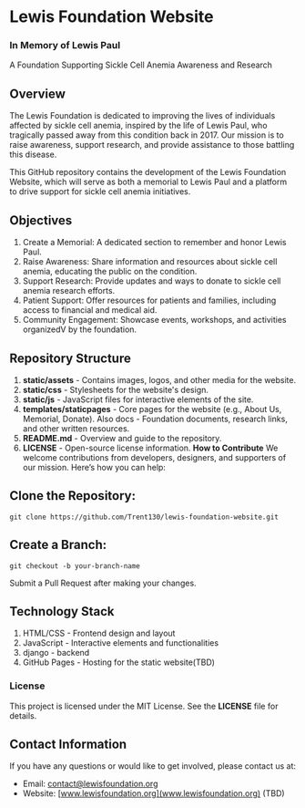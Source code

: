 # Lewis Foundation Website
### In Memory of Lewis Paul
A Foundation Supporting Sickle Cell Anemia Awareness and Research

## Overview
The Lewis Foundation is dedicated to improving the lives of individuals affected by sickle cell anemia, inspired by the life of Lewis Paul, who tragically passed away from this condition back in 2017. Our mission is to raise awareness, support research, and provide assistance to those battling this disease.

This GitHub repository contains the development of the Lewis Foundation Website, which will serve as both a memorial to Lewis Paul and a platform to drive support for sickle cell anemia initiatives.

## Objectives
1. Create a Memorial: A dedicated section to remember and honor Lewis Paul.
2. Raise Awareness: Share information and resources about sickle cell anemia, educating the public on the condition.
3. Support Research: Provide updates and ways to donate to sickle cell anemia research efforts.
4. Patient Support: Offer resources for patients and families, including access to financial and medical aid.
5. Community Engagement: Showcase events, workshops, and activities organizedV by the foundation.
## Repository Structure
1. **static/assets** - Contains images, logos, and other media for the website.
2. **static/css** - Stylesheets for the website's design.
3. **static/js** - JavaScript files for interactive elements of the site.
4. **templates/staticpages** - Core pages for the website (e.g., About Us, Memorial, Donate). Also docs - Foundation documents, research links, and other written resources.
5. **README.md** - Overview and guide to the repository.
6. **LICENSE** - Open-source license information.
**How to Contribute**
We welcome contributions from developers, designers, and supporters of our mission. Here’s how you can help:

## **Clone the Repository:**
```
git clone https://github.com/Trent130/lewis-foundation-website.git
```
## **Create a Branch:**
```
git checkout -b your-branch-name
```
Submit a Pull Request after making your changes.
## Technology Stack
1. HTML/CSS - Frontend design and layout
2. JavaScript - Interactive elements and functionalities
3. django - backend
4. GitHub Pages - Hosting for the static website(TBD)
### License
This project is licensed under the MIT License. See the **LICENSE** file for details.

## Contact Information
If you have any questions or would like to get involved, please contact us at:
- Email: contact@lewisfoundation.org
- Website: [www.lewisfoundation.org](www.lewisfoundation.org) (TBD)

